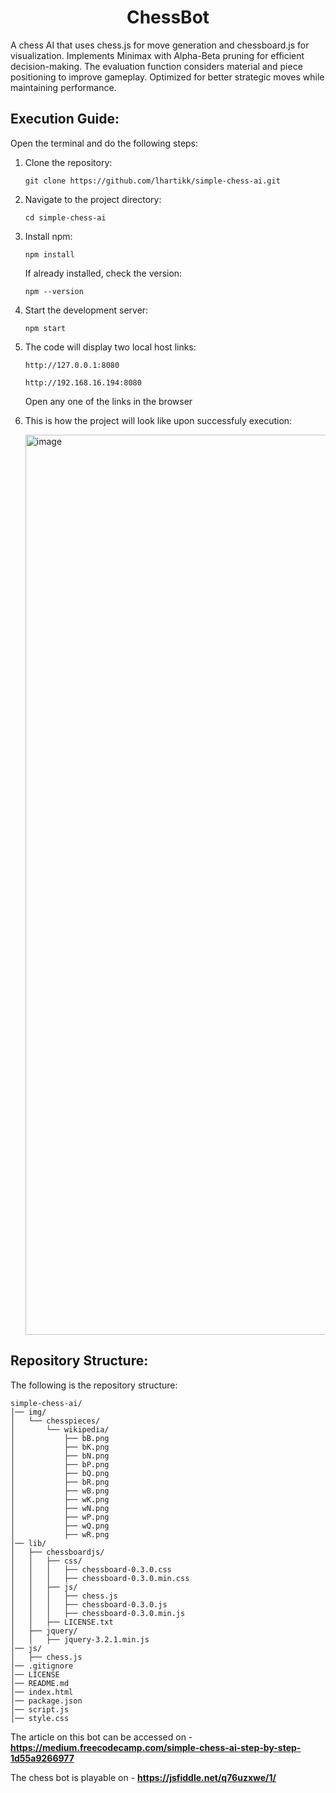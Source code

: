 <h1 align="center">ChessBot</h1>
A chess AI that uses chess.js for move generation and chessboard.js for visualization. Implements Minimax with Alpha-Beta pruning for efficient decision-making. The evaluation function considers material and piece positioning to improve gameplay. Optimized for better strategic moves while maintaining performance.

## Execution Guide:
Open the terminal and do the following steps:
1. Clone the repository:
   ```
   git clone https://github.com/lhartikk/simple-chess-ai.git
   ```

2. Navigate to the project directory:
   ```
   cd simple-chess-ai
   ```

3. Install npm:
   ```
   npm install
   ```
   If already installed, check the version:
   ```
   npm --version
   ```

4. Start the development server:
   ```
   npm start
   ```

5. The code will display two local host links:
   ```
   http://127.0.0.1:8080
   ```
   ```
   http://192.168.16.194:8080
   ```
   Open any one of the links in the browser

6. This is how the project will look like upon successfuly execution:
   
   <img width="1440" alt="image" src="https://github.com/user-attachments/assets/c97cd655-2d9c-44d8-b265-b8fc57d0d754" />

## Repository Structure:
The following is the repository structure:
```
simple-chess-ai/
│── img/
│   └── chesspieces/
│       └── wikipedia/
│           ├── bB.png
│           ├── bK.png
│           ├── bN.png
│           ├── bP.png
│           ├── bQ.png
│           ├── bR.png
│           ├── wB.png
│           ├── wK.png
│           ├── wN.png
│           ├── wP.png
│           ├── wQ.png
│           ├── wR.png
│── lib/
│   ├── chessboardjs/
│   │   ├── css/
│   │   │   ├── chessboard-0.3.0.css
│   │   │   ├── chessboard-0.3.0.min.css
│   │   ├── js/
│   │   │   ├── chess.js
│   │   │   ├── chessboard-0.3.0.js
│   │   │   ├── chessboard-0.3.0.min.js
│   │   ├── LICENSE.txt
│   ├── jquery/
│   │   ├── jquery-3.2.1.min.js
│── js/
│   ├── chess.js
│── .gitignore
│── LICENSE
│── README.md
│── index.html
│── package.json
│── script.js
│── style.css      
```


The article on this bot can be accessed on - **https://medium.freecodecamp.com/simple-chess-ai-step-by-step-1d55a9266977**

The chess bot is playable on - **https://jsfiddle.net/q76uzxwe/1/**
